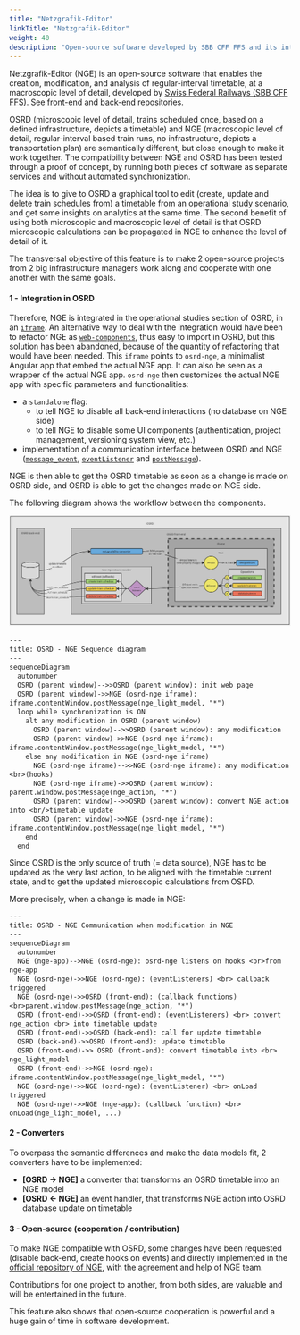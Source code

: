 ```yaml
---
title: "Netzgrafik-Editor"
linkTitle: "Netzgrafik-Editor"
weight: 40
description: "Open-source software developed by SBB CFF FFS and its integration in OSRD"
---
```


Netzgrafik-Editor (NGE) is an open-source software that enables the creation, modification, and analysis of regular-interval timetable, at a macroscopic level of detail, developed by [Swiss Federal Railways (SBB CFF FFS)](https://www.sbb.ch/). See [front-end](https://github.com/SchweizerischeBundesbahnen/netzgrafik-editor-frontend) and [back-end](https://github.com/SchweizerischeBundesbahnen/netzgrafik-editor-backend) repositories.

OSRD (microscopic level of detail, trains scheduled once, based on a defined infrastructure, depicts a timetable) and NGE (macroscopic level of detail, regular-interval based train runs, no infrastructure, depicts a transportation plan) are semantically different, but close enough to make it work together.
The compatibility between NGE and OSRD has been tested through a proof of concept, by running both pieces of software as separate services and without automated synchronization.

The idea is to give to OSRD a graphical tool to edit (create, update and delete train schedules from) a timetable from an operational study scenario, and get some insights on analytics at the same time. The second benefit of using both microscopic and macroscopic level of detail is that OSRD microscopic calculations can be propagated in NGE to enhance the level of detail of it.

The transversal objective of this feature is to make 2 open-source projects from 2 big infrastructure managers work along and cooperate with one another with the same goals.

#### 1 - Integration in OSRD

Therefore, NGE is integrated in the operational studies section of OSRD, in an [`iframe`](https://developer.mozilla.org/fr/docs/Web/HTML/Element/iframe). An alternative way to deal with the integration would have been to refactor NGE as [`web-components`](https://developer.mozilla.org/fr/docs/Web/API/Web_components), thus easy to import in OSRD, but this solution has been abandoned, because of the quantity of refactoring that would have been needed. This `iframe` points to `osrd-nge`, a minimalist Angular app that embed the actual NGE app. It can also be seen as a wrapper of the actual NGE app. `osrd-nge` then customizes the actual NGE app with specific parameters and functionalities:
- a `standalone` flag:
  - to tell NGE to disable all back-end interactions (no database on NGE side)
  - to tell NGE to disable some UI components (authentication, project management, versioning system view, etc.)
- implementation of a communication interface between OSRD and NGE ([`message_event`](https://developer.mozilla.org/fr/docs/Web/API/Window/message_event), [`eventListener`](https://developer.mozilla.org/fr/docs/Web/API/EventTarget/addEventListener) and [`postMessage`](https://developer.mozilla.org/fr/docs/Web/API/Window/postMessage)).

NGE is then able to get the OSRD timetable as soon as a change is made on OSRD side, and OSRD is able to get the changes made on NGE side.

The following diagram shows the workflow between the components.

![Concept diagram](osrd_nge_concept_diagram.jpg)

```mermaid
---
title: OSRD - NGE Sequence diagram
---
sequenceDiagram
  autonumber
  OSRD (parent window)-->>OSRD (parent window): init web page
  OSRD (parent window)->>NGE (osrd-nge iframe): iframe.contentWindow.postMessage(nge_light_model, "*")
  loop while synchronization is ON
    alt any modification in OSRD (parent window)
      OSRD (parent window)-->>OSRD (parent window): any modification
      OSRD (parent window)->>NGE (osrd-nge iframe): iframe.contentWindow.postMessage(nge_light_model, "*")
    else any modification in NGE (osrd-nge iframe)
      NGE (osrd-nge iframe)-->>NGE (osrd-nge iframe): any modification <br>(hooks)
      NGE (osrd-nge iframe)->>OSRD (parent window): parent.window.postMessage(nge_action, "*")
      OSRD (parent window)-->>OSRD (parent window): convert NGE action into <br/>timetable update
      OSRD (parent window)->>NGE (osrd-nge iframe): iframe.contentWindow.postMessage(nge_light_model, "*")
    end
  end
```

Since OSRD is the only source of truth (= data source), NGE has to be updated as the very last action, to be aligned with the timetable current state, and to get the updated microscopic calculations from OSRD.

More precisely, when a change is made in NGE:

```mermaid
---
title: OSRD - NGE Communication when modification in NGE
---
sequenceDiagram
  autonumber
  NGE (nge-app)-->NGE (osrd-nge): osrd-nge listens on hooks <br>from nge-app
  NGE (osrd-nge)->>NGE (osrd-nge): (eventListeners) <br> callback triggered
  NGE (osrd-nge)->>OSRD (front-end): (callback functions) <br>parent.window.postMessage(nge_action, "*")
  OSRD (front-end)->>OSRD (front-end): (eventListeners) <br> convert nge_action <br> into timetable update
  OSRD (front-end)->>OSRD (back-end): call for update timetable
  OSRD (back-end)->>OSRD (front-end): update timetable
  OSRD (front-end)->> OSRD (front-end): convert timetable into <br> nge_light_model
  OSRD (front-end)->>NGE (osrd-nge): iframe.contentWindow.postMessage(nge_light_model, "*")
  NGE (osrd-nge)->>NGE (osrd-nge): (eventListener) <br> onLoad triggered
  NGE (osrd-nge)->>NGE (nge-app): (callback function) <br> onLoad(nge_light_model, ...)
```

#### 2 - Converters

To overpass the semantic differences and make the data models fit, 2 converters have to be implemented:
- **[OSRD -> NGE]** a converter that transforms an OSRD timetable into an NGE model
- **[OSRD <- NGE]** an event handler, that transforms NGE action into OSRD database update on timetable

#### 3 - Open-source (cooperation / contribution)

To make NGE compatible with OSRD, some changes have been requested (disable back-end, create hooks on events) and directly implemented in the [official repository of NGE](https://github.com/SchweizerischeBundesbahnen/netzgrafik-editor-frontend), with the agreement and help of NGE team.

Contributions for one project to another, from both sides, are valuable and will be entertained in the future.

This feature also shows that open-source cooperation is powerful and a huge gain of time in software development.
